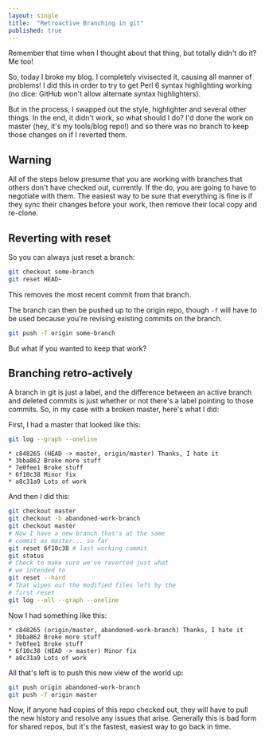 ```yaml
---
layout: single
title:  "Retroactive Branching in git"
published: true
---
```


Remember that time when I thought about that thing, but totally didn't do it?
Me too!

So, today I broke my blog. I completely vivisected it, causing all
manner of problems! I did this in order to try to get Perl 6 syntax
highlighting working (no dice: GitHub won't allow alternate syntax highlighters).

But in the process, I swapped out the style, highlighter and several other
things. In the end, it didn't work, so what should I do? I'd done the work on
master (hey, it's my tools/blog repo!) and so there was no branch to
keep those changes on if I reverted them.

## Warning

All of the steps below presume that you are working with branches that others don't
have checked out, currently. If the do, you are going to have to negotiate with
them. The easiest way to be sure that everything is fine is if they
sync their changes before your work, then remove their local copy and
re-clone.

## Reverting with reset

So you can always just reset a branch:

```bash
git checkout some-branch
git reset HEAD~
```

This removes the most recent commit from that branch.

The branch can then be pushed up to the origin repo, though `-f` will have
to be used because you're revising existing commits on the branch.

```bash
git push -f origin some-branch
```

But what if you wanted to keep that work?

## Branching retro-actively

A branch in git is just a label, and the difference between an
active branch and deleted commits is just whether or not there's
a label pointing to those commits. So, in my case with a broken
master, here's what I did:

First, I had a master that looked like this:

```bash
git log --graph --oneline
```

```
* c848265 (HEAD -> master, origin/master) Thanks, I hate it
* 3bba862 Broke more stuff
* 7e0fee1 Broke stuff
* 6f10c38 Minor fix
* a8c31a9 Lots of work
```

And then I did this:

```bash
git checkout master
git checkout -b abandoned-work-branch
git checkout master
# Now I have a new branch that's at the same
# commit as master... so far
git reset 6f10c38 # last working commit
git status
# Check to make sure we've reverted just what
# we intended to
git reset --hard
# That wipes out the modified files left by the
# first reset
git log --all --graph --oneline
```

Now I had something like this:

```
* c848265 (origin/master, abandoned-work-branch) Thanks, I hate it
* 3bba862 Broke more stuff
* 7e0fee1 Broke stuff
* 6f10c38 (HEAD -> master) Minor fix
* a8c31a9 Lots of work
```

All that's left is to push this new view of the world up:

```bash
git push origin abandoned-work-branch
git push -f origin master
```

Now, if anyone had copies of this repo checked out, they will have
to pull the new history and resolve any issues that arise.
Generally this is bad form for shared repos, but it's the fastest,
easiest way to go back in time.
